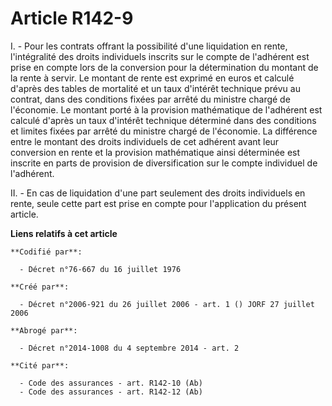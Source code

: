# Article R142-9

I. - Pour les contrats offrant la possibilité d'une liquidation en rente, l'intégralité des droits individuels inscrits sur
le compte de l'adhérent est prise en compte lors de la conversion pour la détermination du montant de la rente à servir. Le
montant de rente est exprimé en euros et calculé d'après des tables de mortalité et un taux d'intérêt technique prévu au
contrat, dans des conditions fixées par arrêté du ministre chargé de l'économie. Le montant porté à la provision mathématique
de l'adhérent est calculé d'après un taux d'intérêt technique déterminé dans des conditions et limites fixées par arrêté du
ministre chargé de l'économie. La différence entre le montant des droits individuels de cet adhérent avant leur conversion en
rente et la provision mathématique ainsi déterminée est inscrite en parts de provision de diversification sur le compte
individuel de l'adhérent.

II. - En cas de liquidation d'une part seulement des droits individuels en rente, seule cette part est prise en compte pour
l'application du présent article.

**Liens relatifs à cet article**

	**Codifié par**:

	  - Décret n°76-667 du 16 juillet 1976

	**Créé par**:

	  - Décret n°2006-921 du 26 juillet 2006 - art. 1 () JORF 27 juillet 2006

	**Abrogé par**:

	  - Décret n°2014-1008 du 4 septembre 2014 - art. 2

	**Cité par**:

	  - Code des assurances - art. R142-10 (Ab)
	  - Code des assurances - art. R142-12 (Ab)
